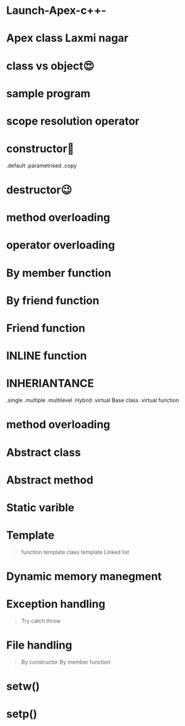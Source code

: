 # Launch-Apex-c++-

# Apex class Laxmi nagar

# class vs object😍

# sample program
# scope resolution operator

# constructor🙂

 .default
 .parametrised
 .copy
 
 
 
 # destructor😉
 # method overloading 
 # operator overloading
 
 
 # By member function
 # By friend function


# Friend function 
# INLINE function
# INHERIANTANCE
.single
.multiple
.multilevel
.Hybrid
.virtual Base class
.virtual function
# method overloading
# Abstract class
# Abstract method
# Static varible
# Template
   >function template
   >class template
   >Linked list
# Dynamic memory manegment
# Exception handling
>Try
>catch
>throw

# File handling
>By constructor
>By member function



# setw()
# setp()
